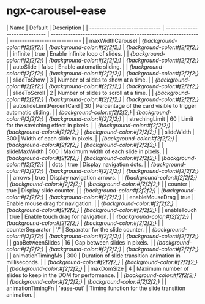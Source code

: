 # ngx-carousel-ease

| Name                          | Default                       | Description                                                  |
| ----------------------------- | ----------------------------- | ------------------------------------------------------------ | ----------------------------- |
| maxWidthCarousel              | _{background-color:#f2f2f2;}_ | _{background-color:#f2f2f2;}_                                | _{background-color:#f2f2f2;}_ |
| infinite                      | true                          | Enable infinite loop of slides.                              |
| _{background-color:#f2f2f2;}_ | _{background-color:#f2f2f2;}_ | _{background-color:#f2f2f2;}_                                |
| autoSlide                     | false                         | Enable automatic sliding.                                    |
| _{background-color:#f2f2f2;}_ | _{background-color:#f2f2f2;}_ | _{background-color:#f2f2f2;}_                                |
| slideToShow                   | 3                             | Number of slides to show at a time.                          |
| _{background-color:#f2f2f2;}_ | _{background-color:#f2f2f2;}_ | _{background-color:#f2f2f2;}_                                |
| slideToScroll                 | 2                             | Number of slides to scroll at a time.                        |
| _{background-color:#f2f2f2;}_ | _{background-color:#f2f2f2;}_ | _{background-color:#f2f2f2;}_                                |
| autoslideLimitPercentCard     | 30                            | Percentage of the card visible to trigger automatic sliding. |
| _{background-color:#f2f2f2;}_ | _{background-color:#f2f2f2;}_ | _{background-color:#f2f2f2;}_                                |
| strechingLimit                | 60                            | Limit for the stretching effect in pixels.                   |
| _{background-color:#f2f2f2;}_ | _{background-color:#f2f2f2;}_ | _{background-color:#f2f2f2;}_                                |
| slideWidth                    | 300                           | Width of each slide in pixels.                               |
| _{background-color:#f2f2f2;}_ | _{background-color:#f2f2f2;}_ | _{background-color:#f2f2f2;}_                                |
| slideMaxWidth                 | 500                           | Maximum width of each slide in pixels.                       |
| _{background-color:#f2f2f2;}_ | _{background-color:#f2f2f2;}_ | _{background-color:#f2f2f2;}_                                |
| dots                          | true                          | Display navigation dots.                                     |
| _{background-color:#f2f2f2;}_ | _{background-color:#f2f2f2;}_ | _{background-color:#f2f2f2;}_                                |
| arrows                        | true                          | Display navigation arrows.                                   |
| _{background-color:#f2f2f2;}_ | _{background-color:#f2f2f2;}_ | _{background-color:#f2f2f2;}_                                |
| counter                       | true                          | Display slide counter.                                       |
| _{background-color:#f2f2f2;}_ | _{background-color:#f2f2f2;}_ | _{background-color:#f2f2f2;}_                                |
| enableMouseDrag               | true                          | Enable mouse drag for navigation.                            |
| _{background-color:#f2f2f2;}_ | _{background-color:#f2f2f2;}_ | _{background-color:#f2f2f2;}_                                |
| enableTouch                   | true                          | Enable touch drag for navigation.                            |
| _{background-color:#f2f2f2;}_ | _{background-color:#f2f2f2;}_ | _{background-color:#f2f2f2;}_                                |
| counterSeparator              | '/'                           | Separator for the slide counter.                             |
| _{background-color:#f2f2f2;}_ | _{background-color:#f2f2f2;}_ | _{background-color:#f2f2f2;}_                                |
| gapBetweenSlides              | 16                            | Gap between slides in pixels.                                |
| _{background-color:#f2f2f2;}_ | _{background-color:#f2f2f2;}_ | _{background-color:#f2f2f2;}_                                |
| animationTimingMs             | 300                           | Duration of slide transition animation in milliseconds.      |
| _{background-color:#f2f2f2;}_ | _{background-color:#f2f2f2;}_ | _{background-color:#f2f2f2;}_                                |
| maxDomSize                    | 4                             | Maximum number of slides to keep in the DOM for performance. |
| _{background-color:#f2f2f2;}_ | _{background-color:#f2f2f2;}_ | _{background-color:#f2f2f2;}_                                |
| animationTimingFn             | 'ease-out'                    | Timing function for the slide transition animation.          |
